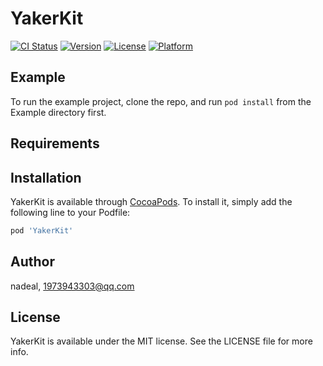 # YakerKit

[![CI Status](https://img.shields.io/travis/nadeal/YakerKit.svg?style=flat)](https://travis-ci.org/nadeal/YakerKit)
[![Version](https://img.shields.io/cocoapods/v/YakerKit.svg?style=flat)](https://cocoapods.org/pods/YakerKit)
[![License](https://img.shields.io/cocoapods/l/YakerKit.svg?style=flat)](https://cocoapods.org/pods/YakerKit)
[![Platform](https://img.shields.io/cocoapods/p/YakerKit.svg?style=flat)](https://cocoapods.org/pods/YakerKit)

## Example

To run the example project, clone the repo, and run `pod install` from the Example directory first.

## Requirements

## Installation

YakerKit is available through [CocoaPods](https://cocoapods.org). To install
it, simply add the following line to your Podfile:

```ruby
pod 'YakerKit'
```

## Author

nadeal, 1973943303@qq.com

## License

YakerKit is available under the MIT license. See the LICENSE file for more info.
